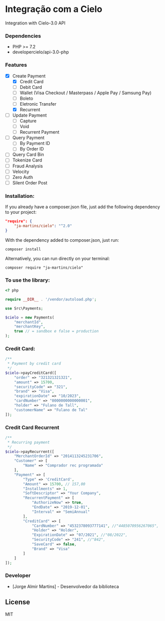 # Integração com a Cielo

Integration with Cielo-3.0 API

### Dependencies
* PHP >= 7.2
* developercielo/api-3.0-php

### Features

* [x] Create Payment
    * [x] Credit Card
    * [ ] Debit Card
    * [ ] Wallet (Visa Checkout / Masterpass / Apple Pay / Samsung Pay)
    * [ ] Boleto
    * [ ] Eletronic Transfer
    * [x] Recurrent
* [ ] Update Payment
    * [ ] Capture
    * [ ] Void
    * [ ] Recurrent Payment
* [ ] Query Payment
    * [ ] By Payment ID
    * [ ] By Order ID
* [ ] Query Card Bin
* [ ] Tokenize Card
* [ ] Fraud Analysis
* [ ] Velocity
* [ ] Zero Auth
* [ ] Silent Order Post

### Installation:

If you already have a composer.json file, just add the following dependency to your project:

```json
"require": {
    "ja-martins/cielo": "^2.0"
}
```

With the dependency added to composer.json, just run:

```
composer install
```

Alternatively, you can run directly on your terminal:

```
composer require "ja-martins/cielo"
```

### To use the library:
```php
<? php

require __DIR__ . '/vendor/autoload.php';

use Src\Payments;

$cielo = new Payments(
    "merchantId", 
    "merchantKey", 
    true // = sandbox e false = production
);
```


### Credit Card:
```php
/**
 * Payment by credit card
 */
$cielo->payCreditCard([
    "order" => "321321321321",
    "amount" => 15700,
    "securityCode" => "321",
    "brand" => "Visa",
    "expirationDate" => "10/2023",
    "cardNumber" => "0000000000000001",
    "holder" => "Fulano de Tall",
    "customerName" => "Fulano de Tal"
]);
```

### Credit Card Recurrent
```php
/**
 * Recurring payment
 */
$cielo->payRecurrent([
    "MerchantOrderId" => "2014113245231706",
    "Customer" => [
        "Name" => "Comprador rec programada"
    ],
    "Payment" => [
        "Type" => 'CreditCard',
        "Amount" => 15700, // 157,00
        "Installments" => 1,
        "SoftDescriptor" => "Your Company",
        "RecurrentPayment" => [
            "AuthorizeNow" => true,
            "EndDate" => "2019-12-01",
            "Interval" => "SemiAnnual"
        ],
        "CreditCard" => [
            "CardNumber" => "4532378093777141", //"4485070956267065",
            "Holder" => "Holder",
            "ExpirationDate" => "07/2021", //"08/2022",
            "SecurityCode" => "241", //"842",
            "SaveCard" => false,
            "Brand" => "Visa"
        ]
    ]
]);
```

### Developer
* [Jorge Almir Martins] - Desenvolvedor da bíblioteca

License
----

MIT
